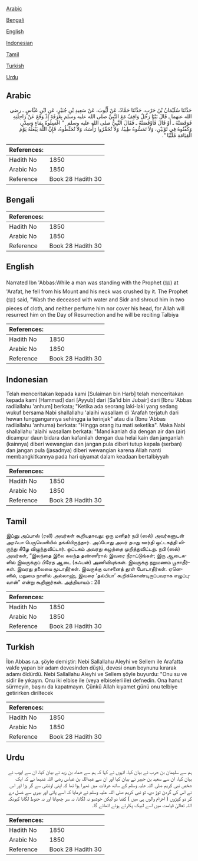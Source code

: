 [Arabic](#arabic)

[Bengali](#bengali)

[English](#english)

[Indonesian](#indonesian)

[Tamil](#tamil)

[Turkish](#turkish)

[Urdu](#urdu)

## Arabic


<div dir="rtl" lang="ar" style={{fontSize:'larger',backgroundColor:'#f8f9fa',padding:20}}>
حَدَّثَنَا سُلَيْمَانُ بْنُ حَرْبٍ، حَدَّثَنَا حَمَّادٌ، عَنْ أَيُّوبَ، عَنْ سَعِيدِ بْنِ جُبَيْرٍ، عَنِ ابْنِ عَبَّاسٍ ـ رضى الله عنهما ـ قَالَ بَيْنَا رَجُلٌ وَاقِفٌ مَعَ النَّبِيِّ صلى الله عليه وسلم بِعَرَفَةَ إِذْ وَقَعَ عَنْ رَاحِلَتِهِ فَوَقَصَتْهُ ـ أَوْ قَالَ فَأَوْقَصَتْهُ ـ فَقَالَ النَّبِيُّ صلى الله عليه وسلم ‏ "‏ اغْسِلُوهُ بِمَاءٍ وَسِدْرٍ، وَكَفِّنُوهُ فِي ثَوْبَيْنِ، وَلاَ تَمَسُّوهُ طِيبًا، وَلاَ تُخَمِّرُوا رَأْسَهُ، وَلاَ تُحَنِّطُوهُ، فَإِنَّ اللَّهَ يَبْعَثُهُ يَوْمَ الْقِيَامَةِ مُلَبِّيًا ‏"‏‏.‏
</div>
<div style={{backgroundColor:'#f8f9fa',padding:20, marginBottom: 10}}><table> <thead> <tr> <th>References:</th> <th></th> </tr> </thead> <tbody><tr><td>Hadith No</td><td>1850</td></tr><tr><td>Arabic No</td><td>1850</td></tr><tr><td>Reference</td><td>Book 28 Hadith 30</td></tr></tbody></table></div>

## Bengali


<div dir="ltr" lang="bn" style={{fontSize:'larger',backgroundColor:'#f8f9fa',padding:20}}>

</div>
<div style={{backgroundColor:'#f8f9fa',padding:20, marginBottom: 10}}><table> <thead> <tr> <th>References:</th> <th></th> </tr> </thead> <tbody><tr><td>Hadith No</td><td>1850</td></tr><tr><td>Arabic No</td><td>1850</td></tr><tr><td>Reference</td><td>Book 28 Hadith 30</td></tr></tbody></table></div>

## English


<div dir="ltr" lang="en" style={{fontSize:'larger',backgroundColor:'#f8f9fa',padding:20}}>
Narrated Ibn 'Abbas:While a man was standing with the Prophet (ﷺ) at 'Arafat, he fell from his Mount and his neck was crushed by it. The Prophet (ﷺ) said, "Wash the deceased with water and Sidr and shroud him in two pieces of cloth, and neither perfume him nor cover his head, for Allah will resurrect him on the Day of Resurrection and he will be reciting Talbiya
</div>
<div style={{backgroundColor:'#f8f9fa',padding:20, marginBottom: 10}}><table> <thead> <tr> <th>References:</th> <th></th> </tr> </thead> <tbody><tr><td>Hadith No</td><td>1850</td></tr><tr><td>Arabic No</td><td>1850</td></tr><tr><td>Reference</td><td>Book 28 Hadith 30</td></tr></tbody></table></div>

## Indonesian


<div dir="ltr" lang="id" style={{fontSize:'larger',backgroundColor:'#f8f9fa',padding:20}}>
Telah menceritakan kepada kami [Sulaiman bin Harb] telah menceritakan kepada kami [Hammad] dari [Ayyub] dari [Sa'id bin Jubair] dari [Ibnu 'Abbas radliallahu 'anhum] berkata; "Ketika ada seorang laki-laki yang sedang wukuf bersama Nabi shallallahu 'alaihi wasallam di 'Arafah terjatuh dari hewan tunggangannya sehingga ia terinjak" atau dia (Ibnu 'Abbas radliallahu 'anhuma) berkata: "Hingga orang itu mati seketika". Maka Nabi shallallahu 'alaihi wasallam berkata: "Mandikanlah dia dengan air dan (air) dicampur daun bidara dan kafanilah dengan dua helai kain dan janganlah (kainnya) diberi wewangian dan jangan pula diberi tutup kepala (serban) dan jangan pula (jasadnya) diberi wewangian karena Allah nanti membangkitkannya pada hari qiyamat dalam keadaan bertalbiyyah
</div>
<div style={{backgroundColor:'#f8f9fa',padding:20, marginBottom: 10}}><table> <thead> <tr> <th>References:</th> <th></th> </tr> </thead> <tbody><tr><td>Hadith No</td><td>1850</td></tr><tr><td>Arabic No</td><td>1850</td></tr><tr><td>Reference</td><td>Book 28 Hadith 30</td></tr></tbody></table></div>

## Tamil


<div dir="ltr" lang="ta" style={{fontSize:'larger',backgroundColor:'#f8f9fa',padding:20}}>
இப்னு அப்பாஸ் (ரலி) அவர்கள் கூறியதாவது: ஒரு மனிதர் நபி (ஸல்) அவர்களுடன் அரஃபா பெருவெளியில் தங்கியிருந்தார். அப்போது அவர் தமது ஊர்தி ஒட்டகத்தி லிருந்து கீழே விழுந்துவிட்டார். ஒட்டகம் அவரது கழுத்தை முறித்துவிட்டது. நபி (ஸல்) அவர்கள், “இலந்தை இலை கலந்த தண்ணீரால் இவரை நீராட்டுங்கள்; இரு ஆடைகளில் இவருக்குப் பிரேத ஆடை (கஃபன்) அணிவியுங்கள். இவருக்கு நறுமணம் பூசாதீர்கள். இவரது தலையை மூடாதீர்கள். இவருக்கு வாசனைத் தூள் போடாதீர்கள். ஏனெனில், மறுமை நாளில் அல்லாஹ், இவரை ‘தல்பியா’ கூறிக்கொண்டிருப்பவராக எழுப்புவான்” என்று கூறினார்கள். அத்தியாயம் : 28
</div>
<div style={{backgroundColor:'#f8f9fa',padding:20, marginBottom: 10}}><table> <thead> <tr> <th>References:</th> <th></th> </tr> </thead> <tbody><tr><td>Hadith No</td><td>1850</td></tr><tr><td>Arabic No</td><td>1850</td></tr><tr><td>Reference</td><td>Book 28 Hadith 30</td></tr></tbody></table></div>

## Turkish


<div dir="ltr" lang="tr" style={{fontSize:'larger',backgroundColor:'#f8f9fa',padding:20}}>
İbn Abbas r.a. şöyle demiştir: Nebi Sallallahu Aleyhi ve Sellem ile Arafatta vakfe yapan bir adam devesinden düştü, devesi onun boynunu kırarak adamı öldürdü. Nebi Sallallahu Aleyhi ve Sellem şöyle buyurdu: "Onu su ve sidir ile yıkayın. Onu iki elbise ile (veya elbiseleri ile) defnedin. Ona hanut sürmeyin, başını da kapatmayın. Çün­kü Allah kıyamet günü onu telbiye getirirken diriltecek
</div>
<div style={{backgroundColor:'#f8f9fa',padding:20, marginBottom: 10}}><table> <thead> <tr> <th>References:</th> <th></th> </tr> </thead> <tbody><tr><td>Hadith No</td><td>1850</td></tr><tr><td>Arabic No</td><td>1850</td></tr><tr><td>Reference</td><td>Book 28 Hadith 30</td></tr></tbody></table></div>

## Urdu


<div dir="rtl" lang="ur" style={{fontSize:'larger',backgroundColor:'#f8f9fa',padding:20}}>
ہم سے سلیمان بن حرب نے بیان کیا، انہوں نے کہا کہ ہم سے حماد بن زید نے بیان کیا، ان سے ایوب نے بیان کیا، ان سے سعید بن جبیر نے بیان کیا اور ان سے عبداللہ بن عباس رضی اللہ عنہما نے کہ ایک شخص نبی کریم صلی اللہ علیہ وسلم کے ساتھ عرفات میں ٹھہرا ہوا تھا کہ اپنی اونٹنی سے گر پڑا اور اس نے اس کی گردن توڑ دی، تو نبی کریم صلی اللہ علیہ وسلم نے فرمایا کہ اسے پانی اور بیری سے غسل دے کر دو کپڑوں ( احرام والوں ہی میں ) کفنا دو لیکن خوشبو نہ لگانا، نہ سر چھپانا اور نہ حنوط لگانا کیونکہ اللہ تعالیٰ قیامت میں اسے لبیک پکارتے ہوئے اٹھائے گا۔
</div>
<div style={{backgroundColor:'#f8f9fa',padding:20, marginBottom: 10}}><table> <thead> <tr> <th>References:</th> <th></th> </tr> </thead> <tbody><tr><td>Hadith No</td><td>1850</td></tr><tr><td>Arabic No</td><td>1850</td></tr><tr><td>Reference</td><td>Book 28 Hadith 30</td></tr></tbody></table></div>